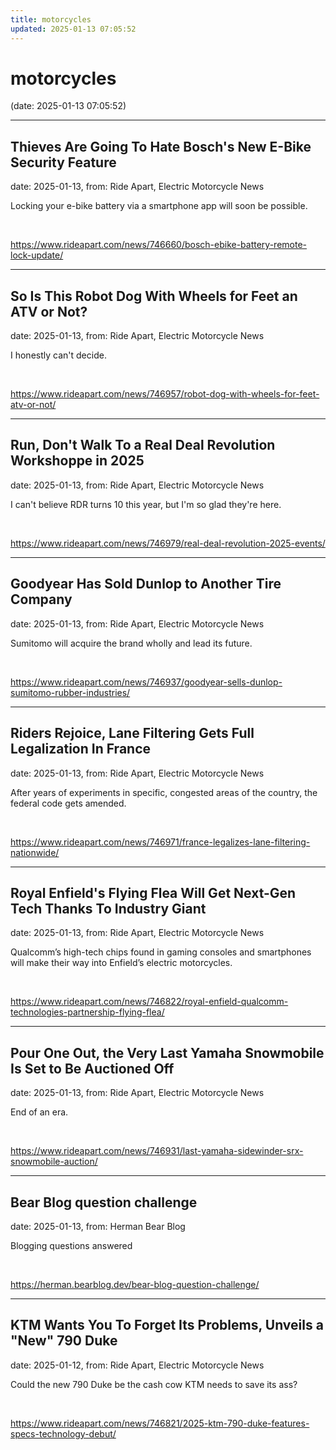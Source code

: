 ```yaml
---
title: motorcycles
updated: 2025-01-13 07:05:52
---
```


# motorcycles

(date: 2025-01-13 07:05:52)

---

## Thieves Are Going To Hate Bosch's New E-Bike Security Feature

date: 2025-01-13, from: Ride Apart, Electric Motorcycle News

Locking your e-bike battery via a smartphone app will soon be possible.
 

<br> 

<https://www.rideapart.com/news/746660/bosch-ebike-battery-remote-lock-update/>

---

## So Is This Robot Dog With Wheels for Feet an ATV or Not?

date: 2025-01-13, from: Ride Apart, Electric Motorcycle News

I honestly can't decide.  

<br> 

<https://www.rideapart.com/news/746957/robot-dog-with-wheels-for-feet-atv-or-not/>

---

## Run, Don't Walk To a Real Deal Revolution Workshoppe in 2025

date: 2025-01-13, from: Ride Apart, Electric Motorcycle News

I can't believe RDR turns 10 this year, but I'm so glad they're here. 

<br> 

<https://www.rideapart.com/news/746979/real-deal-revolution-2025-events/>

---

## Goodyear Has Sold Dunlop to Another Tire Company

date: 2025-01-13, from: Ride Apart, Electric Motorcycle News

Sumitomo will acquire the brand wholly and lead its future. 

<br> 

<https://www.rideapart.com/news/746937/goodyear-sells-dunlop-sumitomo-rubber-industries/>

---

## Riders Rejoice, Lane Filtering Gets Full Legalization In France

date: 2025-01-13, from: Ride Apart, Electric Motorcycle News

After years of experiments in specific, congested areas of the country, the federal code gets amended. 

<br> 

<https://www.rideapart.com/news/746971/france-legalizes-lane-filtering-nationwide/>

---

## Royal Enfield's Flying Flea Will Get Next-Gen Tech Thanks To Industry Giant

date: 2025-01-13, from: Ride Apart, Electric Motorcycle News

Qualcomm’s high-tech chips found in gaming consoles and smartphones will make their way into Enfield’s electric motorcycles. 
 

<br> 

<https://www.rideapart.com/news/746822/royal-enfield-qualcomm-technologies-partnership-flying-flea/>

---

## Pour One Out, the Very Last Yamaha Snowmobile Is Set to Be Auctioned Off

date: 2025-01-13, from: Ride Apart, Electric Motorcycle News

End of an era.  

<br> 

<https://www.rideapart.com/news/746931/last-yamaha-sidewinder-srx-snowmobile-auction/>

---

## Bear Blog question challenge

date: 2025-01-13, from: Herman Bear Blog

Blogging questions answered 

<br> 

<https://herman.bearblog.dev/bear-blog-question-challenge/>

---

## KTM Wants You To Forget Its Problems, Unveils a "New" 790 Duke

date: 2025-01-12, from: Ride Apart, Electric Motorcycle News

Could the new 790 Duke be the cash cow KTM needs to save its ass?
 

<br> 

<https://www.rideapart.com/news/746821/2025-ktm-790-duke-features-specs-technology-debut/>

